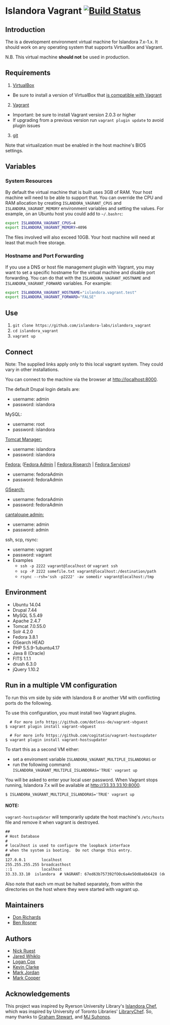 # Islandora Vagrant [![Build Status](https://travis-ci.org/Islandora-Labs/islandora_vagrant.svg?branch=master)](https://travis-ci.org/Islandora-Labs/islandora_vagrant)

## Introduction

The is a development environment virtual machine for Islandora 7.x-1.x. It should work on any operating system that supports VirtualBox and Vagrant.

N.B. This virtual machine **should not** be used in production.


## Requirements

1. [VirtualBox](https://www.virtualbox.org/)
  * Be sure to install a version of VirtualBox that [is compatible with Vagrant](https://www.vagrantup.com/docs/virtualbox/)
2. [Vagrant](https://www.vagrantup.com/)
  * Important: be sure to install Vagrant version 2.0.3 or higher
  * If upgrading from a previous version run ```vagrant plugin update``` to avoid plugin issues
3. [git](https://git-scm.com/)

Note that virtualization must be enabled in the host machine's BIOS settings.

## Variables

### System Resources

By default the virtual machine that is built uses 3GB of RAM. Your host machine will need to be able to support that. You can override the CPU and RAM allocation by creating `ISLANDORA_VAGRANT_CPUS` and `ISLANDORA_VAGRANT_MEMORY` environment variables and setting the values. For example, on an Ubuntu host you could add to `~/.bashrc`:

```bash
export ISLANDORA_VAGRANT_CPUS=4
export ISLANDORA_VAGRANT_MEMORY=4096
```
The files involved will also exceed 10GB. Your host machine will need at least that much free storage.

### Hostname and Port Forwarding

If you use a DNS or host file management plugin with Vagrant, you may want to set a specific hostname for the virtual machine and disable port forwarding. You can do that with the `ISLANDORA_VAGRANT_HOSTNAME` and `ISLANDORA_VAGRANT_FORWARD` variables. For example:

```bash
export ISLANDORA_VAGRANT_HOSTNAME="islandora.vagrant.test"
export ISLANDORA_VAGRANT_FORWARD="FALSE"
```

## Use

1. `git clone https://github.com/islandora-labs/islandora_vagrant`
2. `cd islandora_vagrant`
3. `vagrant up`

## Connect

Note: The supplied links apply only to this local vagrant system. They could vary in other installations.

You can connect to the machine via the browser at [http://localhost:8000](http://localhost:8000).

The default Drupal login details are:
  - username: admin
  - password: islandora

MySQL:
  - username: root
  - password: islandora

[Tomcat Manager:](http://localhost:8080/manager)
  - username: islandora
  - password: islandora

[Fedora:](http://localhost:8080/fedora/) ([Fedora Admin](http://localhost:8080/fedora/admin) | [Fedora Risearch](http://localhost:8080/fedora/risearch) | [Fedora Services](http://localhost:8080/fedora/services/))
  - username: fedoraAdmin
  - password: fedoraAdmin

[GSearch:](http://localhost:8080/fedoragsearch/rest)
  - username: fedoraAdmin
  - password: fedoraAdmin

[cantaloupe admin:](http://localhost:8080/cantaloupe/admin)
  - username: admin
  - password: admin

ssh, scp, rsync:
  - username: vagrant
  - password: vagrant
  - Examples
    - `ssh -p 2222 vagrant@localhost` or `vagrant ssh`
    - `scp -P 2222 somefile.txt vagrant@localhost:/destination/path`
    - `rsync --rsh='ssh -p2222' -av somedir vagrant@localhost:/tmp`


## Environment

- Ubuntu 14.04
- Drupal 7.44
- MySQL 5.5.49
- Apache 2.4.7
- Tomcat 7.0.55.0
- Solr 4.2.0
- Fedora 3.8.1
- GSearch HEAD
- PHP 5.5.9-1ubuntu4.17
- Java 8 (Oracle)
- FITS 1.1.1
- drush 6.3.0
- jQuery 1.10.2

## Run in a multiple VM configuration
To run this vm side by side with Islandora 8 or another VM with conflicting ports do the following.

To use this configuration, you must install two Vagrant plugins.
```shell
  # For more info https://github.com/dotless-de/vagrant-vbguest
$ vagrant plugin install vagrant-vbguest

  # For more info https://github.com/cogitatio/vagrant-hostsupdater
$ vagrant plugin install vagrant-hostsupdater
```
To start this as a second VM either:
* set a enviroment variable `ISLANDORA_VAGRANT_MULTIPLE_ISLANDORAS` or
* run the following command: `ISLANDORA_VAGRANT_MULTIPLE_ISLANDORAS='TRUE' vagrant up`

You will be asked to enter your local user password. When Vagrant stops running, Islandora 7.x will be available at http://33.33.33.10:8000.
```shell
$ ISLANDORA_VAGRANT_MULTIPLE_ISLANDORAS='TRUE' vagrant up
```

#### NOTE:
`vagrant-hostsupdater` will temporarily update the host machine's `/etc/hosts` file and remove it when vagrant is destroyed.
```txt
##
# Host Database
#
# localhost is used to configure the loopback interface
# when the system is booting.  Do not change this entry.
##
127.0.0.1       localhost
255.255.255.255 broadcasthost
::1             localhost
33.33.33.10  islandora  # VAGRANT: 67ed63b757392fOOc6a4e5Od8a6b6428 (default) / 7d727ed8-557g-4be8-9e13-589444a57754
```
Also note that each vm must be halted separately, from within the directories on the host where they were started with vagrant up.

## Maintainers

* [Don Richards](https://github.com/donrichards)
* [Ben Rosner](https://github.com/br2490)

## Authors

* [Nick Ruest](https://github.com/ruebot)
* [Jared Whiklo](https://github.com/whikloj)
* [Logan Cox](https://github.com/lo5an)
* [Kevin Clarke](https://github.com/ksclarke)
* [Mark Jordan](https://github.com/mjordan)
* [Mark Cooper](https://github.com/mark-cooper)

## Acknowledgements

This project was inspired by Ryerson University Library's [Islandora Chef](https://github.com/ryersonlibrary/islandora_chef), which was inspired by University of Toronto Libraries' [LibraryChef](https://github.com/utlib/chef-islandora). So, many thanks to [Graham Stewart](https://github.com/whitepine23), and [MJ Suhonos](http://github.com/mjsuhonos/).
